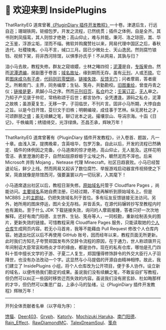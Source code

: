 # 👋 欢迎来到 InsidePlugins

ThatRarityEG 道席曾著[《PluginDiary 插件开发教程》](https://www.mcbbs.net/thread-1163259-1-3.html)一十卷。津逮后生，行远自迩；珊瑚铁网，钜细包罗。开发之流程，已然统贯；插件之体例，自是全齐。其书则刺凤描鸾，其人则惊才绝艳；高山仰止，难与并能。秉河、洛之琼田，嵩、华之玉鉴，浮游尘垢，涅而不缁。微软并购魔赞社以来，网易代理中国区之后，春秋迭代，社稷陵夷。小马不言，缄口三月。固已少微处士、天山逸民。然则腐竹锒铛、视频下架，将非西河除馆，以惧季孙氏乎！不从网易，其孰与归？

洎小马去故，教程失修。群友之窥琅嬛，士林之睹四彻；[泥潭](https://www.mcbbs.net)是自，[专版](https://www.mcbbs.net/forum-development-1.html)爰由。然而[泥潭遗编](https://www.mcbbs.net/thread-1163259-1-3.html)，居副墨于卷首；[域名故址](https://plgdev.xuogroup.top)，缘到期而无存。虽有[元刊](https://plugin-diary.pages.dev)，人或[不晓](https://www.mcbbs.net/forum.php?mod=viewthread&tid=1163259&page=1&ordertype=1#pid28207088)。它若[图床成乌有子虚](https://github.com/Andy-K-Sparklight/PluginDiary/issues/2)，[代码则玑零壁碎](https://github.com/Andy-K-Sparklight/PluginDiary/issues/5)。[链接失效](https://github.com/Andy-K-Sparklight/PluginDiary/issues/7)、[反馈无门](https://www.mcbbs.net/forum.php?mod=redirect&goto=findpost&ptid=1163259&pid=28167350)；问者摩肩，答者疲乏。所赖南门、主界，同务编摩；生钻、笺舟，共勤勘校。[旧图重绘](https://github.com/Andy-K-Sparklight/PluginDiary/pull/3)，曾度丹青之仪；[链接是更](https://github.com/RawDiamondMC/PluginDiary/commit/8c89c196fd6d740a51cb0802bb32cf5f594fb0e9)，夙鍼小马之序。然而[元刊旧页](https://plugin-diary.pages.dev)，[私仓](https://github.com/Andy-K-Sparklight/PluginDiaryCode)约之；[壬寅订正](https://github.com/Andy-K-Sparklight/PluginDiary/pull/6)，[无人](https://github.com/Andy-K-Sparklight/PluginDiary/pull/6#issuecomment-1226971489)审之。乃知子产见褒于仲尼，常杨称颂于后世；都言协作，全凭遭逢。源码之私仓，泥潭之故帙；虽游夏复生，无移一字，子羽临世，不刊片言。固非小马所期，大悖自由之旨。以是今日开馆，芟衍文于旧帙；明朝编竣，成佳事于艺林。纵无房杜之才，可颂群朋之盛；虽无续麟之笔，聊订讹本之说。撮壤崇山、导涓宗海。十函《日记》，千帙编周；绣错绮交，光浮绿焕。丕昌丕承，辉映万年！

---

ThatRarityEG 道席曾著有《PluginDiary 插件开发教程》，计入卷首、题跋，凡一十章。由浅入深，提携晚辈，含英咀华，包罗万象。自此以后，开发的流程已然确定、插件的体例因之完备。小马道席的惊才绝艳，高山仰止，无人能及。这样花明雪洁、表里澄澈的君子，自然如屈原蜉蝣于尘埃之外，皭然泥而不滓也。后来 Microsoft 并购 Mojang ，Netease 代理 Minecraft，社区日趋衰败。小马已经暂退论坛，鲜少上线。然而网易又起诉了数位腐竹、举报游戏启动器宣传视频使之下架，简直就像是除馆西河，强要瀛寰以内一切玩家，入其麾下！

小马道席退出社区以后，教程日渐失修。[原始域名](https://plugin-diary.pages.dev)托管于 Cloudflare Pages ，尚能访问。[主要域名](https://plgdev.xuogroup.top)系她自费注册，已经过期，不能再解析到原始域名上。但是 MCBBS 上的[主题帖](https://www.mcbbs.net/thread-1163259-1-3.html)，仍把失效域名列于首位。多有坛友反馈链接无法访问。另外，她所用的图床停运，图片全无存档，并皆丢失。在源代码辗转抄写至教程内时也有漏处。至于什么 JDK 下载链接失效，询问的人摩肩接踵，答者只好一次次地解释。还好有南门阳德、主世界、生钻、笺舟等人，一同校勘，重新绘制丢失的图片，更新失效的链接。可惜教程采用 Cloudflare Pages 服务，只能读取她的[个人仓库](https://github.com/Andy-K-Sparklight/PluginDiary)生成网页内容。若无小马首肯，我等不能藉由 Pull Request 修改个人仓库内容。她退出社区以后不再使用 GitHub 账号，因而经年以来，教程页面无所更新。此时我们方知孔子夸赞郑国发布外交辞令流程的原因，在于通力，世人称颂唐开元年间制诏大臣常衮和杨炎才华的缘由，都是协作。现在的私有仓库，哪怕是孔门四科十哲中擅长文学的子游、子夏二人复生，郑国懂得修饰辞令的外交大臣行人子羽降世，也没有办法改动一个字。这显然与小马提倡的开源自由精神相悖。故此，我们建立了 InsidePlugins 小组，将个人仓库改为公开项目，便于多人协作。设立新的域名，以便传扬我们勘定的成果。虽说我们没有续麟之笔，不敢妄自扩写教程，但仍然可以纠正一些因时移势迁而失效的内容。虽说我们没有房玄龄、杜如晦那样的才华，但仍然可以集思广益，上承小马的坠绪，让《PluginDiary 插件开发教程》辉映万年！

---

开列全体贡献者名单（以字母为序）：

[馋猫](https://github.com/yinghaoting)、[Deer403](https://github.com/Deer403)、[Gryph](https://github.com/gryphs)、[Katorly](https://github.com/katorly)、[Mochizuki Haruka](https://github.com/KouyouX)、[南门阳德](https://github.com/nanmenyangde)、[Rain_Effect](https://github.com/RainEffect)、[RawDiamondMC](https://github.com/RawDiamondMC)、[TalexDreamSoul](https://github.com/TalexDreamSoul)、[笺舟](https://github.com/William-Shi233)
